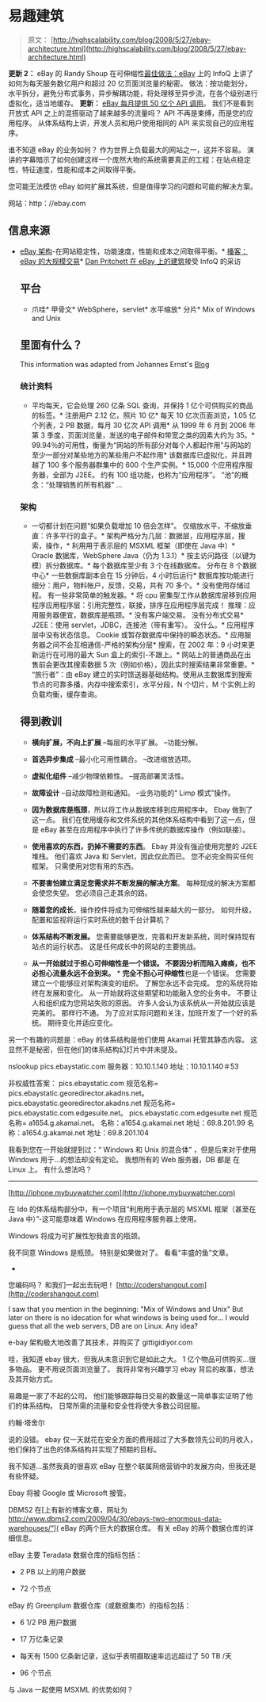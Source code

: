 # 易趣建筑

> 原文： [http://highscalability.com/blog/2008/5/27/ebay-architecture.html](http://highscalability.com/blog/2008/5/27/ebay-architecture.html)

**更新 2：** eBay 的 Randy Shoup 在可伸缩性[最佳做法：eBay](http://www.infoq.com/articles/ebay-scalability-best-practices) 上的 InfoQ 上讲了如何为每天服务数亿用户和超过 20 亿页面浏览量的秘密。 做法：按功能划分，水平拆分，避免分布式事务，异步解耦功能，将处理移至异步流，在各个级别进行虚拟化，适当地缓存。
**更新：** [eBay 每月提供 50 亿个 API 调用](http://blog.programmableweb.com/2007/11/19/ebay-serves-5-billion-api-calls-each-month/)。 我们不是看到开放式 API 之上的混搭驱动了越来越多的流量吗？ API 不再是束缚，而是您的应用程序。 从体系结构上讲，开发人员和用户使用相同的 API 来实现自己的应用程序。

谁不知道 eBay 的业务如何？ 作为世界上负载最大的网站之一，这并不容易。 演讲的字幕暗示了如何创建这样一个庞然大物的系统需要真正的工程：在站点稳定性，特征速度，性能和成本之间取得平衡。

您可能无法模仿 eBay 如何扩展其系统，但是值得学习的问题和可能的解决方案。

网站：http：//ebay.com

## 信息来源

*   [eBay 架构](http://www.addsimplicity.com/downloads/eBaySDForum2006-11-29.pdf)-在网站稳定性，功能速度，性能和成本之间取得平衡。*   [播客：eBay 的大规模交易](http://www.uie.com/BSAL/BSAL010_Rohrer_eBayScale_WAS.mp3)*   [Dan Pritchett 在 eBay 上的建筑](http://www.infoq.com/interviews/dan-pritchett-ebay-architecture)接受 InfoQ 的采访

    ## 平台

    *   爪哇*   甲骨文*   WebSphere，servlet*   水平缩放*   分片*   Mix of Windows and Unix

    ## 里面有什么？

    This information was adapted from Johannes Ernst's [Blog](http://netmesh.info/jernst/Comments/sdforum-ebay-architecture.html)

    ### 统计资料

    *   平均每天，它会处理 260 亿条 SQL 查询，并保持 1 亿个可供购买的商品的标签。*   注册用户 2.12 亿，照片 10 亿*   每天 10 亿次页面浏览，1.05 亿个列表，2 PB 数据，每月 30 亿次 API 调用*   从 1999 年 6 月到 2006 年第 3 季度，页面浏览量，发送的电子邮件和带宽之类的因素大约为 35。*   99.94％的可用性，衡量为“网站的所有部分对每个人都起作用”与网站的至少一部分对某些地方的某些用户不起作用*   该数据库已虚拟化，并且跨越了 100 多个服务器群集中的 600 个生产实例。*   15,000 个应用程序服务器，全部为 J2EE。 约有 100 组功能，也称为“应用程序”。 “池”的概念：“处理销售的所有机器” ...

    ### 架构

    *   一切都计划在问题“如果负载增加 10 倍会怎样”。 仅缩放水平，不缩放垂直：许多平行的盒子。*   架构严格分为几层：数据层，应用程序层，搜索，操作，*   利用用于表示层的 MSXML 框架（即使在 Java 中）*   Oracle 数据库，WebSphere Java（仍为 1.3.1）*   按主访问路径（以键为模）拆分数据库。*   每个数据库至少有 3 个在线数据库。 分布在 8 个数据中心*   一些数据库副本会在 15 分钟后，4 小时后运行*   数据库按功能进行细分：用户，物料帐户，反馈，交易，共有 70 多个。*   没有使用存储过程。 有一些非常简单的触发器。*   将 cpu 密集型工作从数据库层移到应用程序应用程序层：引用完整性，联接，排序在应用程序层完成！ 推理：应用服务器便宜，数据库是瓶颈。*   没有客户端交易。 没有分布式交易*   J2EE：使用 servlet，JDBC，连接池（带有重写）。 没什么。*   应用程序层中没有状态信息。 Cookie 或暂存数据库中保持的瞬态状态。*   应用服务器之间不会互相通信-严格的架构分层*   搜索，在 2002 年：9 小时来更新运行在可用的最大 Sun 盒上的索引-不跟上。*   网站上的普通商品在出售前会更改其搜索数据 5 次（例如价格），因此实时搜索结果非常重要。*   “旅行者”：由 eBay 建立的实时馈送器基础结构。使用从主数据库到搜索节点的可靠多播，内存中搜索索引，水平分段，N 个切片，M 个实例上的负载均衡，缓存查询。

    ## 得到教训

    *   **横向扩展，不向上扩展**
    –每层的水平扩展。
    –功能分解。

    *   **首选异步集成**
    –最小化可用性耦合。
    –改进缩放选项。

    *   **虚拟化组件**
    –减少物理依赖性。
    –提高部署灵活性。

    *   **故障设计**
    –自动故障检测和通知。
    –业务功能的“ Limp 模式”操作。

    *   **因为数据库是瓶颈**，所以将工作从数据库移到应用程序中。 Ebay 做到了这一点。 我们在使用缓存和文件系统的其他体系结构中看到了这一点，但是 eBay 甚至在应用程序中执行了许多传统的数据库操作（例如联接）。

    *   **使用喜欢的东西，扔掉不需要的东西**。 Ebay 并没有强迫使用完整的 J2EE 堆栈。 他们喜欢 Java 和 Servlet，因此仅此而已。 您不必完全购买任何框架。 只需使用对您有用的东西。

    *   **不要害怕建立满足您需求并不断发展的解决方案**。 每种现成的解决方案都会使您失望。 您必须自己走其余的路。

    *   **随着您的成长**，操作控件将成为可伸缩性越来越大的一部分。 如何升级，配置和监视将运行实时系统的数千台计算机？

    *   **体系结构不断发展。** 您需要能够更改，完善和开发新系统，同时保持现有站点的运行状态。 这是任何成长中的网站的主要挑战。

    *   **从一开始就过于担心可伸缩性是一个错误。 不要因分析而陷入瘫痪，也不必担心流量永远不会到来。** *   **完全不担心可伸缩性**也是一个错误。 您需要建立一个能够应对架构演变的组织。 了解您永远不会完成。 您的系统将始终在发展和变化。 从一开始就将这些期望和功能融入您的业务中。 不要让人和组织成为您网站失败的原因。 许多人会认为该系统从一开始就应该是完美的。 那样行不通。 为了应对实际问题和关注，加班开发了一个好的系统。 期待变化并适应变化。

另一个有趣的问题是：eBay 的体系结构是他们使用 Akamai 托管其静态内容。 这显然不是秘密，但在他们的体系结构幻灯片中并未提及。

nslookup pics.ebaystatic.com
服务器：10.10.1.140
地址：10.10.1.140＃53

非权威性答案：
pics.ebaystatic.com 规范名称= pics.ebaystatic.georedirector.akadns.net。
pics.ebaystatic.georedirector.akadns.net 规范名称= pics.ebaystatic.com.edgesuite.net。
pics.ebaystatic.com.edgesuite.net 规范名称= a1654.g.akamai.net。
名称：a1654.g.akamai.net
地址：69.8.201.99
名称：a1654.g.akamai.net
地址：69.8.201.104

我看到您在一开始就提到过：“ Windows 和 Unix 的混合体”
，但是后来对于使用 Windows 用于...的想法却没有定论。
我想所有的 Web 服务器，DB 都是 在 Linux 上。
有什么想法吗？

---
[http://iphone.mybuywatcher.com](http://iphone.mybuywatcher.com)

在 Ido 的体系结构部分中，有一个项目“利用用于表示层的 MSXML 框架（甚至在 Java 中）”-这可能意味着 Windows 在应用程序服务器上使用。

Windows 将成为可扩展性恕我直言的瓶颈。

我不同意 Windows 是瓶颈。 特别是如果做对了。 看看“丰盛的鱼”文章。

-
您编码吗？ 和我们一起出去玩吧！
[http://codershangout.com](http://codershangout.com)

I saw that you mention in the beginning: "Mix of Windows and Unix"
But later on there is no idecation for what windows is being used for...
I would guess that all the web servers, DB are on Linux.
Any idea?

e-bay 架构极大地改善了其技术，并购买了 gittigidiyor.com

哇，我知道 ebay 很大，但我从未意识到它是如此之大。 1 亿个物品可供购买...很多物品。 更不用说页面浏览量了。
我将非常有兴趣学习 ebay 背后的故事，想法及其开始方式。

易趣是一家了不起的公司。 他们能够跟踪每日交易的数量这一简单事实证明了他们的体系结构。 日常所需的流量和安全性将使大多数公司屈服。

约翰·塔舍尔

说的没错。 ebay 仅一天就花在安全方面的费用超过了大多数领先公司的月收入，他们保持了出色的体系结构并实现了预期的目标。

我不知道...虽然我真的很喜欢 eBay 在整个联属网络营销中的发展方向，但我还是有些怀疑。

Ebay 将被 Google 或 Microsoft 接管。

DBMS2 在[上有新的博客文章，网址为 http://www.dbms2.com/2009/04/30/ebays-two-enormous-data-warehouses/“](<a rel=) > eBay 的两个巨大的数据仓库。 有关 eBay 的两个数据仓库的详细信息。

eBay 主要 Teradata 数据仓库的指标包括：

*   2 PB 以上的用户数据

*   72 个节点

eBay 的 Greenplum 数据仓库（或数据集市）的指标包括：

*   6 1/2 PB 用户数据

*   17 万亿条记录

*   每天有 1500 亿条新记录，这似乎表明摄取速率远远超过了 50 TB /天

*   96 个节点

与 Java 一起使用 MSXML 的优势如何？